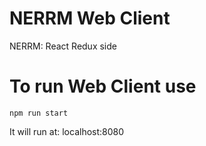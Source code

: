 # NERRM Web Client

NERRM: React Redux side

# To run Web Client use
` npm run start `

It will run at: localhost:8080
